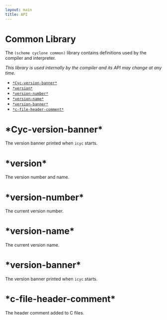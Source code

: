 ```yaml
---
layout: main
title: API
---
```


# Common Library

The `(scheme cyclone common)` library contains definitions used by the compiler and interpreter.

*This library is used internally by the compiler and its API may change at any time.*

- [`*Cyc-version-banner*`](#cyc-version-banner)
- [`*version*`](#version)
- [`*version-number*`](#version-number)
- [`*version-name*`](#version-name)
- [`*version-banner*`](#version-banner)
- [`*c-file-header-comment*`](#c-file-header-comment)

# \*Cyc-version-banner\*

The version banner printed when `icyc` starts.

# \*version\*

The version number and name.

# \*version-number\*

The current version number.

# \*version-name\*

The current version name.

# \*version-banner\*

The version banner printed when `icyc` starts.

# \*c-file-header-comment\*

The header comment added to C files.

